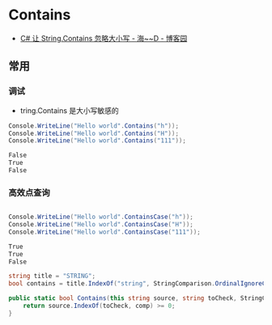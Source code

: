 # Contains

- [C# 让 String.Contains 忽略大小写 - 海~~D - 博客园](https://www.cnblogs.com/hai--d/p/4545940.html)

## 常用

### 调试

- tring.Contains 是大小写敏感的

```c#
Console.WriteLine("Hello world".Contains("h"));
Console.WriteLine("Hello world".Contains("H"));
Console.WriteLine("Hello world".Contains("111"));

False
True
False
```

### 高效点查询

```c#

Console.WriteLine("Hello world".ContainsCase("h"));
Console.WriteLine("Hello world".ContainsCase("H"));
Console.WriteLine("Hello world".ContainsCase("111"));

True
True
False

string title = "STRING";
bool contains = title.IndexOf("string", StringComparison.OrdinalIgnoreCase) >= 0;

public static bool Contains(this string source, string toCheck, StringComparison comp) {
    return source.IndexOf(toCheck, comp) >= 0;
}
```
